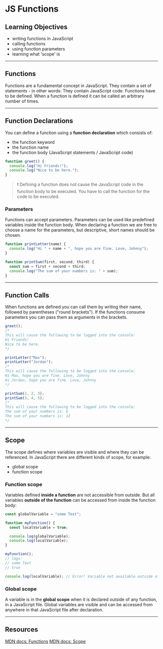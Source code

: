 # JS Functions

## Learning Objectives

- writing functions in JavaScript
- calling functions
- using function parameters
- learning what 'scope' is

---

## Functions

Functions are a fundamental concept in JavaScript. They contain a set of statements - in other
words: They contain JavaScript code. Functions have to be defined. When a function is defined it can
be called an arbitrary number of times.

---

## Function Declarations

You can define a function using a **function declaration** which consists of:

- the function keyword
- the function name
- the function body (JavaScript statements / JavaScript code)

```js
function greet() {
  console.log("Hi Friends!");
  console.log("Nice to be here.");
}
```

> ❗️ Defining a function does not cause the JavaScript code in the function body to be executed.
> You have to call the function for the code to be executed.

### Parameters

Functions can accept parameters. Parameters can be used like predefined variables inside the
function body. When declaring a function we are free to choose a name for the parameters, but
descriptive, short names should be chosen.

```js
function printLetter(name) {
  console.log("Hi " + name + ", hope you are fine. Love, Johnny");
}

function printSum(first, second, third) {
  const sum = first + second + third;
  console.log("The sum of your numbers is: " + sum);
}
```

---

## Function Calls

When functions are defined you can call them by writing their name, followed by parentheses
("round brackets"). If the functions consume parameters you can pass them as arguments in the
brackets.

```js
greet();
/*
This will cause the following to be logged into the console:
Hi Friends!
Nice to be here.
*/

printLetter("Max");
printLetter("Jordan");
/*
This will cause the following to be logged into the console:
Hi Max, hope you are fine. Love, Johnny
Hi Jordan, hope you are fine. Love, Johnny
*/

printSum(1, 2, 3);
printSum(3, 4, 5);
/*
This will cause the following to be logged into the console:
The sum of your numbers is: 6
The sum of your numbers is: 12
*/
```

---

## Scope

The scope defines where variables are visible and where they can be referenced. In JavaScript there
are different kinds of scope, for example:

- global scope
- function scope

### Function scope

Variables defined **inside a function** are not accessible from outside. But all variables **outside
of the function** can be accessed from inside the function body:

```js
const globalVariable = "some Text";

function myFunction() {
  const localVariable = true;

  console.log(globalVariable);
  console.log(localVariable);
}

myFunction();
// logs:
// some Text
// true

console.log(localVariable); // Error! Variable not available outside of function
```

### Global scope

A variable is in the **global scope** when it is declared outside of any function, in a JavaScript
file. Global variables are visible and can be accessed from anywhere in that JavaScript file after
declaration.

---

## Resources

[MDN docs: Functions](https://developer.mozilla.org/en-US/docs/Web/JavaScript/Guide/Functions)
[MDN docs: Scope](https://developer.mozilla.org/en-US/docs/Glossary/Scope)
